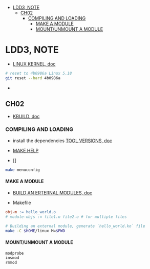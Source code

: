 - [LDD3, NOTE](#ldd3-note)
  - [CH02](#ch02)
    - [COMPILING AND LOADING](#compiling-and-loading)
      - [MAKE A MODULE](#make-a-module)
      - [MOUNT/UNMOUNT A MODULE](#mountunmount-a-module)


# LDD3, NOTE

- [LINUX KERNEL, doc](https://docs.kernel.org/)

```sh
# reset to 4b0986a Linux 5.18
git reset --hard 4b0986a
```
-

## CH02

- [KBUILD, doc](https://github.com/penLab101/linux/tree/5.18/Documentation/kbuild)

### COMPILING AND LOADING

- install the dependencies [TOOL VERSIONS, doc](https://github.com/penLab101/linux/blob/5.18/Documentation/process/changes.rst)

- [MAKE HELP](https://github.com/penLab101/linux/blob/5.18/Documentation/kbuild/kconfig.rst)

- []

```sh
make menuconfig
```

#### MAKE A MODULE

- [BUILD AN ERTERNAL MODULES, doc](https://github.com/penLab101/linux/blob/5.18/Documentation/kbuild/modules.rst)

- Makefile

```Makefile
obj-m := hello_world.o
# module-objs := file1.o file2.o # for multiple files
```

```sh
# Building an external module, generate `hello_world.ko` file
make -C $HOME/linux M=$PWD
```

#### MOUNT/UNMOUNT A MODULE

```sh
modprobe
insmod
rmmod
```


